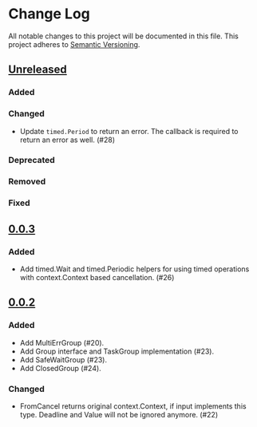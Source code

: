 # Change Log
All notable changes to this project will be documented in this file.
This project adheres to [Semantic Versioning](http://semver.org/).

## [Unreleased]

### Added

### Changed

- Update `timed.Period` to return an error. The callback is required to return an error as well. (#28)

### Deprecated

### Removed

### Fixed

## [0.0.3]

### Added
- Add timed.Wait and timed.Periodic helpers for using timed operations with context.Context based cancellation. (#26)

## [0.0.2]

### Added

- Add MultiErrGroup (#20).
- Add Group interface and TaskGroup implementation (#23).
- Add SafeWaitGroup (#23).
- Add ClosedGroup (#24).

### Changed

- FromCancel returns original context.Context, if input implements this type. Deadline and Value will not be ignored anymore. (#22)


[Unreleased]: https://github.com/elastic/go-concert/compare/v0.0.3...HEAD
[0.0.3]: https://github.com/elastic/go-concert/compare/v0.0.2...v0.0.3
[0.0.2]: https://github.com/elastic/go-concert/compare/v0.0.1...v0.0.2
